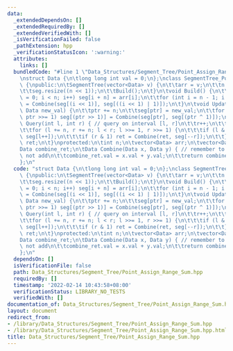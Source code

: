```yaml
---
data:
  _extendedDependsOn: []
  _extendedRequiredBy: []
  _extendedVerifiedWith: []
  _isVerificationFailed: false
  _pathExtension: hpp
  _verificationStatusIcon: ':warning:'
  attributes:
    links: []
  bundledCode: "#line 1 \"Data_Structures/Segment_Tree/Point_Assign_Range_Sum.hpp\"\
    \nstruct Data {\n\tlong long int val = 0;\n};\nclass SegmentTree_PointAssignRangeSum\
    \ {\npublic:\n\tSegmentTree(vector<Data> v) {\n\t\tarr = v;\n\t\tn = arr.size();\n\
    \t\tseg.resize((n << 1));\n\t\tBuild();\n\t}\n\tvoid Build() {\n\t\tfor (int i\
    \ = 0; i < n; i++) seg[i + n] = arr[i];\n\t\tfor (int i = n - 1; i > 0; i--) seg[i]\
    \ = Combine(seg[(i << 1)], seg[((i << 1) | 1)]);\n\t}\n\tvoid Update(int ptr,\
    \ Data new_val) {\n\t\tptr += n;\n\t\tseg[ptr] = new_val;\n\t\tfor (; ptr > 1;\
    \ ptr >>= 1) seg[(ptr >> 1)] = Combine(seg[ptr], seg[(ptr ^ 1)]);\n\t}\n\tData\
    \ Query(int l, int r) { // query on interval [l, r]\n\t\tr++;\n\t\tData ret;\n\
    \t\tfor (l += n, r += n; l < r; l >>= 1, r >>= 1) {\n\t\t\tif (l & 1) ret = Combine(ret,\
    \ seg[l++]);\n\t\t\tif (r & 1) ret = Combine(ret, seg[--r]);\n\t\t}\n\t\treturn\
    \ ret;\n\t}\nprotected:\n\tint n;\n\tvector<Data> arr;\n\tvector<Data> seg;\n\t\
    Data combine_ret;\n\tData Combine(Data x, Data y) { // remember to assign everything,\
    \ not add\n\t\tcombine_ret.val = x.val + y.val;\n\t\treturn combine_ret;\n\t}\n\
    };\n"
  code: "struct Data {\n\tlong long int val = 0;\n};\nclass SegmentTree_PointAssignRangeSum\
    \ {\npublic:\n\tSegmentTree(vector<Data> v) {\n\t\tarr = v;\n\t\tn = arr.size();\n\
    \t\tseg.resize((n << 1));\n\t\tBuild();\n\t}\n\tvoid Build() {\n\t\tfor (int i\
    \ = 0; i < n; i++) seg[i + n] = arr[i];\n\t\tfor (int i = n - 1; i > 0; i--) seg[i]\
    \ = Combine(seg[(i << 1)], seg[((i << 1) | 1)]);\n\t}\n\tvoid Update(int ptr,\
    \ Data new_val) {\n\t\tptr += n;\n\t\tseg[ptr] = new_val;\n\t\tfor (; ptr > 1;\
    \ ptr >>= 1) seg[(ptr >> 1)] = Combine(seg[ptr], seg[(ptr ^ 1)]);\n\t}\n\tData\
    \ Query(int l, int r) { // query on interval [l, r]\n\t\tr++;\n\t\tData ret;\n\
    \t\tfor (l += n, r += n; l < r; l >>= 1, r >>= 1) {\n\t\t\tif (l & 1) ret = Combine(ret,\
    \ seg[l++]);\n\t\t\tif (r & 1) ret = Combine(ret, seg[--r]);\n\t\t}\n\t\treturn\
    \ ret;\n\t}\nprotected:\n\tint n;\n\tvector<Data> arr;\n\tvector<Data> seg;\n\t\
    Data combine_ret;\n\tData Combine(Data x, Data y) { // remember to assign everything,\
    \ not add\n\t\tcombine_ret.val = x.val + y.val;\n\t\treturn combine_ret;\n\t}\n\
    };\n"
  dependsOn: []
  isVerificationFile: false
  path: Data_Structures/Segment_Tree/Point_Assign_Range_Sum.hpp
  requiredBy: []
  timestamp: '2022-02-14 10:43:58+08:00'
  verificationStatus: LIBRARY_NO_TESTS
  verifiedWith: []
documentation_of: Data_Structures/Segment_Tree/Point_Assign_Range_Sum.hpp
layout: document
redirect_from:
- /library/Data_Structures/Segment_Tree/Point_Assign_Range_Sum.hpp
- /library/Data_Structures/Segment_Tree/Point_Assign_Range_Sum.hpp.html
title: Data_Structures/Segment_Tree/Point_Assign_Range_Sum.hpp
---
```

